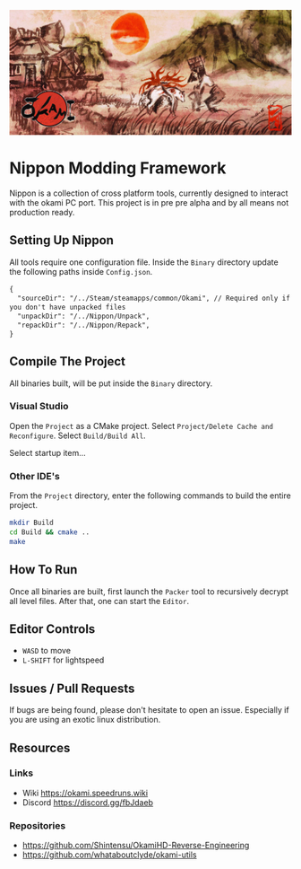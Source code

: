![](README.jpg)

# Nippon Modding Framework

Nippon is a collection of cross platform tools, currently designed to interact with the okami PC port. This project is in pre pre alpha and by all means not production ready. 

## Setting Up Nippon

All tools require one configuration file. Inside the `Binary` directory update the following paths inside `Config.json`.

```jsonc
{
  "sourceDir": "/../Steam/steamapps/common/Okami", // Required only if you don't have unpacked files
  "unpackDir": "/../Nippon/Unpack",
  "repackDir": "/../Nippon/Repack",
}
```

## Compile The Project

All binaries built, will be put inside the `Binary` directory.

### Visual Studio

Open the `Project` as a CMake project. Select `Project/Delete Cache and Reconfigure`. Select `Build/Build All`.

Select startup item...

### Other IDE's

From the `Project` directory, enter the following commands to build the entire project.

```sh
mkdir Build
cd Build && cmake ..
make
```

## How To Run

Once all binaries are built, first launch the `Packer` tool to recursively decrypt all level files. After that, one can start the `Editor`.

## Editor Controls

- `WASD` to move
- `L-SHIFT` for lightspeed

## Issues / Pull Requests

If bugs are being found, please don't hesitate to open an issue. Especially if you are using an exotic linux distribution.

## Resources

### Links

- Wiki https://okami.speedruns.wiki
- Discord https://discord.gg/fbJdaeb

### Repositories

- https://github.com/Shintensu/OkamiHD-Reverse-Engineering
- https://github.com/whataboutclyde/okami-utils
